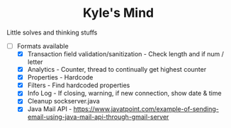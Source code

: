 # <div align="center">Kyle's Mind</div>
Little solves and thinking stuffs

- [ ] Formats available
  - [x] Transaction field validation/sanitization - Check length and if num / letter
  - [x] Analytics - Counter, thread to continually get highest counter
  - [x] Properties - Hardcode
  - [x] Filters - Find hardcoded properties
  - [x] Info Log - If closing, warning, if new connection, show date & time
  - [x] Cleanup sockserver.java
  - [x] Java Mail API - https://www.javatpoint.com/example-of-sending-email-using-java-mail-api-through-gmail-server
